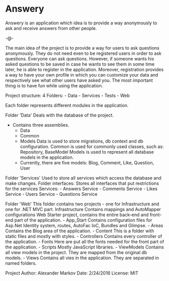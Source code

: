 # Answery
Answery is an application which idea is to provide a way anonymously to ask and receive answers from other people.


-@-

The main idea of the project is to provide a way for users to ask questions anonymously. They do not need even to be registered users in order to ask questions. Everyone can ask questions. However, if someone wants his asked questions to be saved in case he wants to see them in some time later, he is able to register in the application. Moreover, registration provides a way to have your own profile in which you can customize your data and respectively see what other users have asked you. The most important thing is to have fun while using the application.

Project structure:
  4 Folders:
    - Data
    - Services
    - Tests
    - Web
  
  Each folder represents different modules in the application.
  
Folder 'Data'
Deals with the database of the project.
  - Contains three assemblies.
    - Data
    - Common
    - Models
  Data is used to store migrations, db context and db configuration.
  Common is used for commonly used classes, such as: Repository, BaseModel
  Models is used to represent all database models in the application.
    - Currently, there are five models: Blog, Comment, Like, Question, User
  
Folder 'Services'
Used to store all services which access the database and make changes.
  Folder interfaces: Stores all interfaces that put restrictions for the services
  Services:
    - Answers Service
    - Comments Service
    - Likes Service
    - Users Service
    - Questions Service

Folder 'Web'
This folder contains two projects - one for Infrastructure and one for .NET MVC part.
  Infrastructure
    Contains mappings and AutoMapper configurations
  Web
    Starter project, contains the entire back-end and front-end part of the application.
      - App_Start
          Contains configuration files for Asp.Net Identity system, routes, AutoFac IoC, Bundles and Glimpse.
      - Areas
          Contains the Blog area of the application.
      - Content
          This is a folder with static files and mostly with styles.
      - Controllers
          Contains every controller of the application.
      - Fonts
          Here are put all the fonts needed for the front part of the application.
      - Scripts
          Mostly JavaScript libraries.
      - ViewModels
          Contains all view models in the project. They are mapped from the original db models.
      - Views
          Contains all vies in the application. They are separated in named folders.

Project Author: Alexander Markov
Date: 2/24/2016
License: MIT
